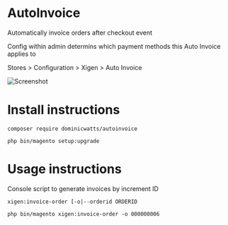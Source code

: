 # AutoInvoice #

Automatically invoice orders after checkout event

Config within admin determins which payment methods this Auto Invoice applies to

Stores > Configuration > Xigen > Auto Invoice

![Screenshot](https://i.snag.gy/UQrP9Y.jpg)

# Install instructions #

`composer require dominicwatts/autoinvoice`

`php bin/magento setup:upgrade`

# Usage instructions #

Console script to generate invoices by increment ID

`xigen:invoice-order [-o|--orderid ORDERID`

`php bin/magento xigen:invoice-order -o 000000006`